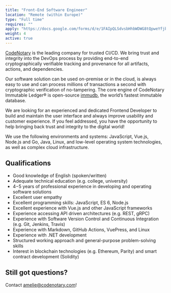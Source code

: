 ```yaml
---
title: "Front-End Software Engineer"
location: "Remote (within Europe)" 
type: "Full time" 
requires: "" 
apply: "https://docs.google.com/forms/d/e/1FAIpQLSdvsbHhbWDWG8tQpweYfjkOMM_GAKb38iUQHXEST78ogOHcUA/viewform?usp=sf_link"
weight: 4
active: true
---
```


[CodeNotary](https://codenotary.com/) is the leading company for trusted CI/CD. We bring trust and integrity into the DevOps process by providing end-to-end cryptographically verifiable tracking and provenance for all artifacts, actions, and dependencies.

Our software solution can be used on-premise or in the cloud, is always easy to use and can process millions of transactions a second with cryptographic verification of no-tampering. The core engine of CodeNotary Immutable Ledger® is open-source [immudb](https://codenotary.com/technologies/immudb/), the world’s fastest immutable database.

We are looking for an experienced and dedicated Frontend Developer to build and maintain the user interface and always improve usability and customer experience. If you feel addressed, you have the opportunity to help bringing back trust and integrity to the digital world!

We use the following environments and systems: JavaScript, Vue.js, Node.js and Go, Java, Linux, and low-level operating system technologies, as well as complex cloud infrastructure.


## Qualifications

- Good knowledge of English (spoken/written)
- Adequate technical education (e.g. college, university)
- 4−5 years of professional experience in developing and operating software solutions
- Excellent user empathy
- Excellent programming skills: JavaScript, ES 6, Node.js
- Excellent experience with Vue.js and other JavaScript frameworks
- Experience accessing API driven architectures (e.g. REST, gRPC)
- Experience with Software Version Control and Continuous Integration (e.g. Git, Jenkins, Travis)
- Experience with Markdown, GitHub Actions, VuePress, and Linux
- Experience with .NET development
- Structured working approach and general-purpose problem-solving skills
- Interest in blockchain technologies (e.g. Ethereum, Parity) and smart contract development (Solidity)


## Still got questions?

Contact [amelie@codenotary.com](mailto:amelie@codenotary.com?subject=[Hiring][Frontend-Software-Engineer])!